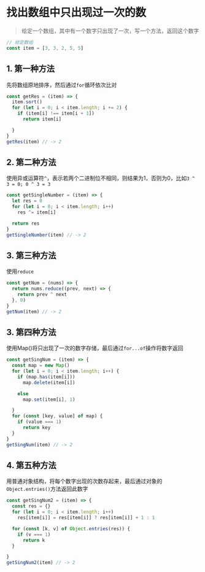 # 找出数组中只出现过一次的数

> 给定一个数组，其中有一个数字只出现了一次，写一个方法，返回这个数字
```ts
// 给定数组
const item = [3, 3, 2, 5, 5]
```

## 1. 第一种方法
先将数组原地排序，然后通过`for`循环依次比对
```ts
const getRes = (item) => {
  item.sort()
  for (let i = 0; i < item.length; i += 2) {
    if (item[i] !== item[i + 1])
      return item[i]

  }
}
getRes(item) // -> 2
```

## 2. 第二种方法
使用异或运算符`^`，表示若两个二进制位不相同，则结果为1，否则为0，比如`3 ^ 3 = 0; 0 ^ 3 = 3`
```ts
const getSingleNumber = (item) => {
  let res = 0
  for (let i = 0; i < item.length; i++)
    res ^= item[i]

  return res
}
getSingleNumber(item) // -> 2
```

## 3. 第三种方法
使用`reduce`
```ts
const getNum = (nums) => {
  return nums.reduce((prev, next) => {
    return prev ^ next
  }, 0)
}
getNum(item) // -> 2
```
## 3. 第四种方法
使用Map()将只出现了一次的数字存储，最后通过`for...of`操作将数字返回
```ts
const getSingNum = (item) => {
  const map = new Map()
  for (let i = 0; i < item.length; i++) {
    if (map.has(item[i]))
      map.delete(item[i])

    else
      map.set(item[i], 1)

  }
  for (const [key, value] of map) {
    if (value === 1)
      return key
  }
}
getSingNum(item) // -> 2
```

## 4. 第五种方法
用普通对象结构，将每个数字出现的次数存起来，最后通过对象的`Object.entries()`方法返回此数字
```ts
const getSingNum2 = (item) => {
  const res = {}
  for (let i = 0; i < item.length; i++)
    res[item[i]] = res[item[i]] ? res[item[i]] + 1 : 1

  for (const [k, v] of Object.entries(res)) {
    if (v === 1)
      return k
  }

}
getSingNum2(item) // -> 2
```
